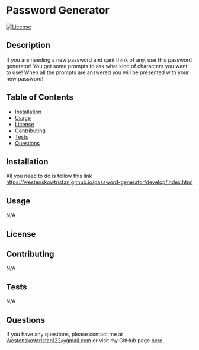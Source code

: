 # Password Generator

[![License]()]()

## Description

If you are needing a new password and cant think of any, use this password generator! You get some prompts to ask what kind of characters you want to use! When all the prompts are answered you will be presented with your new password!

## Table of Contents

- [Installation](#installation)
- [Usage](#usage)
- [License](#license)
- [Contributing](#contributing)
- [Tests](#tests)
- [Questions](#questions)

## Installation

All you need to do is follow this link https://westenskowtristan.github.io/password-generator/develop/index.html
## Usage

N/A

## License

## Contributing

N/A

## Tests

N/A

## Questions

If you have any questions, please contact me at [Westenskowtristan122@gmail.com](mailto:Westenskowtristan122@gmail.com) or visit my GitHub page [here](https://github.com/WestenskowTristan/)
